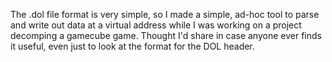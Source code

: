The .dol file format is very simple, so I made a simple, ad-hoc tool to parse and write out data at a virtual address while I was working on a project decomping a gamecube game. Thought I'd share in case anyone ever finds it useful, even just to look at the format for the DOL header.
